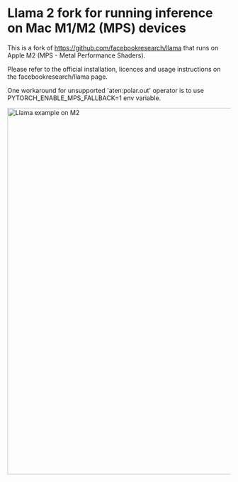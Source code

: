 # Llama 2 fork for running inference on Mac M1/M2 (MPS) devices

This is a fork of https://github.com/facebookresearch/llama that runs on Apple M2 (MPS - Metal Performance Shaders).

Please refer to the official installation, licences and usage instructions on the facebookresearch/llama page.

One workaround for unsupported 'aten:polar.out' operator is to use PYTORCH_ENABLE_MPS_FALLBACK=1 env variable.

<img width="826" alt="Llama example on M2" src="https://github.com/aggiee/llama-v2-mps/assets/9796449/f39a49da-6b74-4e8b-a734-7c6455b451eb">
